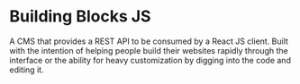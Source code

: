 # Building Blocks JS

A CMS that provides a REST API to be consumed by a React JS client. Built with the intention of helping people build their websites rapidly through the interface or the ability for heavy customization by digging into the code and editing it.